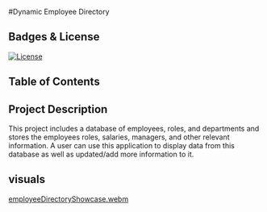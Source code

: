 #Dynamic Employee Directory

## Badges & License
[![License](https://img.shields.io/badge/License-GPL-green.svg)](https://www.gnu.org/licenses/gpl-3.0.en.html)

## Table of Contents


## Project Description
This project includes a database of employees, roles, and departments and stores the employees roles, salaries, managers, and other relevant information. A user can use this application to display data from this database as well as updated/add more information to it.

## visuals

[employeeDirectoryShowcase.webm](https://user-images.githubusercontent.com/110364905/211092181-b29296b8-809a-4713-8498-c0c3f6c05cec.webm)
